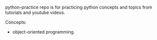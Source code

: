 python-practice repo is for practicing python concepts and topics from tutorials and youtube videos.

Concepts:
* object-oriented programming.
